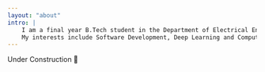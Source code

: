 ```yaml
---
layout: "about"
intro: |
    I am a final year B.Tech student in the Department of Electrical Engineering, Indian Institue of Technology Indore.
    My interests include Software Development, Deep Learning and Computer Vision.
---
```


Under Construction 🚧